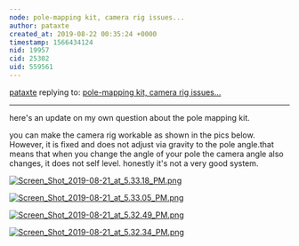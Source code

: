 ```yaml
---
node: pole-mapping kit, camera rig issues...
author: pataxte
created_at: 2019-08-22 00:35:24 +0000
timestamp: 1566434124
nid: 19957
cid: 25302
uid: 559561
---
```




[pataxte](../profile/pataxte) replying to: [pole-mapping kit, camera rig issues...](../notes/pataxte/07-02-2019/pole-mapping-kit-camera-rig-issues)

----
here's an update on my own question about the pole mapping kit.

you can make the camera rig workable as shown in the pics below. However, it is fixed and does not adjust via gravity to the pole angle.that means that when you change the angle of your pole the camera angle also changes, it does not self level. honestly it's not a very good system.

[![Screen_Shot_2019-08-21_at_5.33.18_PM.png](/i/34771)](/i/34771?s=o)

[![Screen_Shot_2019-08-21_at_5.33.05_PM.png](/i/34772)](/i/34772?s=o)






[![Screen_Shot_2019-08-21_at_5.32.49_PM.png](/i/34773)](/i/34773?s=o)


[![Screen_Shot_2019-08-21_at_5.32.34_PM.png](/i/34774)](/i/34774?s=o)

